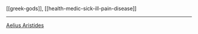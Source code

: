 [[greek-gods]], [[health-medic-sick-ill-pain-disease]]

---

[Aelius Aristides](https://en.wikipedia.org/wiki/Aelius-Aristides)